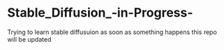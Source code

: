 # Stable_Diffusion_-in-Progress-

Trying to learn stable diffusuion as soon as something happens this repo will be updated
